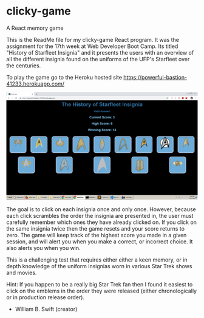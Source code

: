 # clicky-game
A React memory game

This is the ReadMe file for my clicky-game React program. It was the assignment for the 17th week at Web Developer Boot Camp.  Its titled "History of Starfleet Insignia" and it presents the users with an overview of all the different insignia found on the uniforms of the UFP's Starfleet over the centuries. 

To play the game go to the Heroku hosted site https://powerful-bastion-41233.herokuapp.com/

![alt text](readme_pics/image2.jpg?raw=true "1st pic") 

The goal is to click on each insignia once and only once.  However, because each click scrambles the order the insignia are presented in, the user must carefully remember which ones they have already clicked on.  If you click on the same insignia twice then the game resets and your score returns to zero. The game will keep track of the highest score you made in a given session, and will alert you when you make a correct, or incorrect choice.  It also alerts you when you win.      

This is a challenging test that requires either either a keen memory, or in depth knowledge of the uniform insignias worn in various Star Trek shows and movies. 

Hint: If you happen to be a really big Star Trek fan then I found it easiest to click on the emblems in the order they were released (either chronologically or in production release order).  

- William B. Swift (creator)

